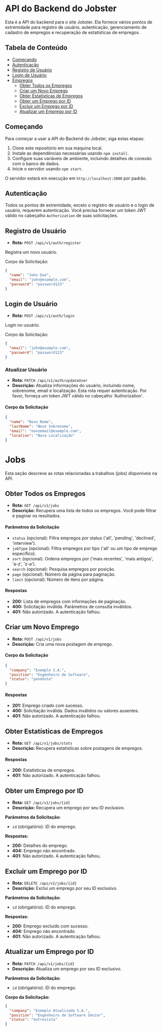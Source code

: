 
# API do Backend do Jobster


Esta é a API do backend para o site Jobster. Ela fornece vários pontos de extremidade para registro de usuário, autenticação, gerenciamento de cadastro de empregos e recuperação de estatísticas de empregos.

## Tabela de Conteúdo

- [Começando](#começando)
- [Autenticação](#autenticação)
- [Registro de Usuário](#registro-de-usuário)
- [Login de Usuário](#login-de-usuário)
- [Empregos](#empregos)
  - [Obter Todos os Empregos](#obter-todos-os-empregos)
  - [Criar um Novo Emprego](#criar-um-novo-emprego)
  - [Obter Estatísticas de Empregos](#obter-estatísticas-de-empregos)
  - [Obter um Emprego por ID](#obter-um-emprego-por-id)
  - [Excluir um Emprego por ID](#excluir-um-emprego-por-id)
  - [Atualizar um Emprego por ID](#atualizar-um-emprego-por-id)

## Começando

Para começar a usar a API do Backend do Jobster, siga estas etapas:

1. Clone este repositório em sua máquina local.
2. Instale as dependências necessárias usando `npm install`.
3. Configure suas variáveis de ambiente, incluindo detalhes de conexão com o banco de dados.
4. Inicie o servidor usando `npm start`.

O servidor estará em execução em `http://localhost:3000` por padrão.

## Autenticação

Todos os pontos de extremidade, exceto o registro de usuário e o login de usuário, requerem autenticação. Você precisa fornecer um token JWT válido no cabeçalho `Authorization` de suas solicitações.

## Registro de Usuário

- **Rota:** `POST /api/v1/auth/register`

Registra um novo usuário.

Corpo da Solicitação:

```json
{
  "name": "John Doe",
  "email": "john@example.com",
  "password": "password123"
}
```

## Login de Usuário

- **Rota:** `POST /api/v1/auth/login`

Login no usuário.

Corpo da Solicitação:

```json
{
  "email": "john@example.com",
  "password": "password123"
}
```

### Atualizar Usuário

- **Rota:** `PATCH /api/v1/auth/updateUser`
- **Descrição:** Atualiza informações do usuário, incluindo nome, sobrenome, email e localização. Esta rota requer autenticação. Por favor, forneça um token JWT válido no cabeçalho 'Authorization'.


#### Corpo da Solicitação

```json
{
  "name": "Novo Nome",
  "lastName": "Novo Sobrenome",
  "email": "novoemail@example.com",
  "location": "Nova Localização"
}
```

# Jobs

Esta seção descreve as rotas relacionadas a trabalhos (jobs) disponíveis na API.

## Obter Todos os Empregos

- **Rota:** `GET /api/v1/jobs`
- **Descrição:** Recupera uma lista de todos os empregos. Você pode filtrar e paginar os resultados.

#### Parâmetros da Solicitação

- `status` (opcional): Filtra empregos por status ('all', 'pending', 'declined', 'interview').
- `jobType` (opcional): Filtra empregos por tipo ('all' ou um tipo de emprego específico).
- `sort` (opcional): Ordena empregos por ('mais recentes', 'mais antigos', 'a-z', 'z-a').
- `search` (opcional): Pesquisa empregos por posição.
- `page` (opcional): Número da página para paginação.
- `limit` (opcional): Número de itens por página.

#### Respostas

- **200:** Lista de empregos com informações de paginação.
- **400:** Solicitação inválida. Parâmetros de consulta inválidos.
- **401:** Não autorizado. A autenticação falhou.

## Criar um Novo Emprego

- **Rota:** `POST /api/v1/jobs`
- **Descrição:** Cria uma nova postagem de emprego.

#### Corpo da Solicitação

```json
{
  "company": "Exemplo S.A.",
  "position": "Engenheiro de Software",
  "status": "pendente"
}
```

#### Respostas

- **201:** Emprego criado com sucesso.
- **400:** Solicitação inválida. Dados inválidos ou valores ausentes.
- **401:** Não autorizado. A autenticação falhou.


## Obter Estatísticas de Empregos

- **Rota:** `GET /api/v1/jobs/stats`
- **Descrição:** Recupera estatísticas sobre postagens de empregos.

#### Respostas

- **200:** Estatísticas de empregos.
- **401:** Não autorizado. A autenticação falhou.


## Obter um Emprego por ID

- **Rota:** `GET /api/v1/jobs/{id}`
- **Descrição:** Recupera um emprego por seu ID exclusivo.

**Parâmetros da Solicitação:**

- `id` (obrigatório): ID do emprego.

**Respostas:**

- **200:** Detalhes do emprego.
- **404:** Emprego não encontrado.
- **401:** Não autorizado. A autenticação falhou.

## Excluir um Emprego por ID

- **Rota:** `DELETE /api/v1/jobs/{id}`
- **Descrição:** Exclui um emprego por seu ID exclusivo.

**Parâmetros da Solicitação:**

- `id` (obrigatório): ID do emprego.

**Respostas:**

- **200:** Emprego excluído com sucesso.
- **404:** Emprego não encontrado.
- **401:** Não autorizado. A autenticação falhou.


## Atualizar um Emprego por ID

- **Rota:** `PATCH /api/v1/jobs/{id}`
- **Descrição:** Atualiza um emprego por seu ID exclusivo.

**Parâmetros da Solicitação:**

- `id` (obrigatório): ID do emprego.

**Corpo da Solicitação:**

```json
{
  "company": "Exemplo Atualizado S.A.",
  "position": "Engenheiro de Software Sênior",
  "status": "entrevista"
}
